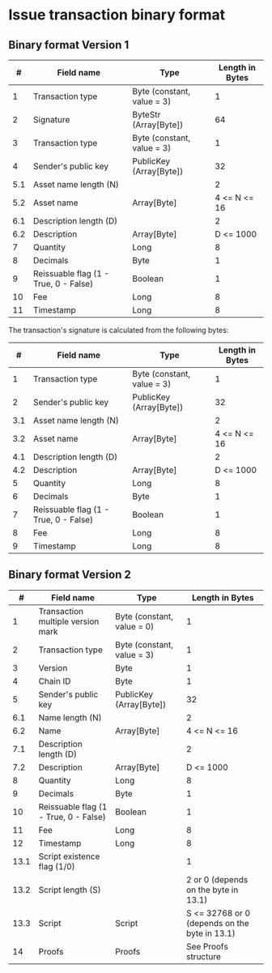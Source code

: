 # Issue transaction binary format

## Binary format Version 1

| # | Field name | Type | Length in Bytes |
| --- | --- | --- | --- |
| 1 | Transaction type | Byte \(constant, value = 3\) | 1
| 2 | Signature | ByteStr \(Array[Byte]\) | 64
| 3 | Transaction type | Byte \(constant, value = 3\) | 1
| 4 | Sender's public key | PublicKey \(Array[Byte]\) | 32
| 5.1 | Asset name length \(N\) |  | 2
| 5.2 | Asset name | Array[Byte] | 4 <= N <= 16
| 6.1 | Description length \(D\) |  | 2
| 6.2 | Description | Array[Byte] | D <= 1000
| 7 | Quantity | Long | 8
| 8 | Decimals | Byte | 1
| 9 | Reissuable flag \(1 - True, 0 - False\) | Boolean | 1
| 10 | Fee | Long | 8
| 11 | Timestamp | Long | 8

The transaction's signature is calculated from the following bytes:

| # | Field name | Type | Length in Bytes |
| --- | --- | --- | --- |
| 1 | Transaction type | Byte \(constant, value = 3\) | 1
| 2 | Sender's public key | PublicKey \(Array[Byte]\) | 32
| 3.1 | Asset name length \(N\) |  | 2
| 3.2 | Asset name | Array[Byte] | 4 <= N <= 16
| 4.1 | Description length \(D\) |  | 2
| 4.2 | Description | Array[Byte] | D <= 1000
| 5 | Quantity | Long | 8 |
| 6 | Decimals | Byte | 1 |
| 7 | Reissuable flag \(1 - True, 0 - False\) | Boolean | 1
| 8 | Fee | Long | 8 |
| 9 | Timestamp | Long | 8 |

## Binary format Version 2

| # | Field name | Type | Length in Bytes |
| --- | --- | --- | --- |
| 1 | Transaction multiple version mark | Byte \(constant, value = 0\) | 1
| 2 | Transaction type | Byte \(constant, value = 3\) | 1
| 3 | Version | Byte | 1
| 4 | Chain ID | Byte | 1
| 5 | Sender's public key | PublicKey \(Array[Byte]\) | 32
| 6.1 | Name length \(N\) |  | 2
| 6.2 | Name | Array[Byte] | 4 <= N <= 16
| 7.1 | Description length \(D\) |  | 2
| 7.2 | Description | Array[Byte] | D <= 1000
| 8 | Quantity | Long | 8
| 9 | Decimals | Byte | 1
| 10 | Reissuable flag \(1 - True, 0 - False\) | Boolean | 1
| 11 | Fee | Long | 8
| 12 | Timestamp | Long | 8
| 13.1 | Script existence flag \(1/0\) |  | 1
| 13.2 | Script length \(S\) |  | 2 or 0 \(depends on the byte in 13.1\)
| 13.3 | Script | Script | S <= 32768 or 0 \(depends on the byte in 13.1\)
| 14 | Proofs | Proofs | See Proofs structure
